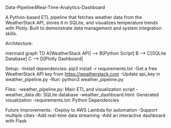 Data-Pipeline4Real-Time-Analytics-Dashboard

A Python-based ETL pipeline that fetches weather data from the WeatherStack API, stores it in SQLite, and visualizes temperature trends with Plotly. Built to demonstrate data management and system integration skills.

Architecture:

mermaid
graph TD
    A[WeatherStack API] --> B[Python Script]
    B --> C[SQLite Database]
    C --> D[Plotly Dashboard]

Setup:
-Install dependencies: pip3 install -r requirements.txt
-Get a free WeatherStack API key from https://weatherstack.com
-Update api_key in weather_pipeline.py
-Run: python3 weather_pipeline.py

Files:
-weather_pipeline.py: Main ETL and visualization script
-weather_data.db: SQLite database
-weather_dashboard.html: Generated visualization
-requirements.txt: Python Dependencies

Future Improvements:
-Deploy to AWS Lambda for automation
-Support multiple cities
-Add real-time data streaming
-Add an interactive dashboard with Flask

